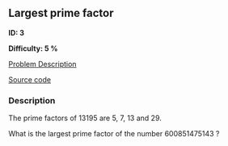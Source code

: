 ## Largest prime factor

**ID: 3**

**Difficulty: 5 %**

[Problem Description](https://projecteuler.net/problem=3)

[Source code](main.cpp)

### Description
<div class="problem_content" role="problem">
<p>The prime factors of 13195 are 5, 7, 13 and 29.</p>
<p>What is the largest prime factor of the number 600851475143 ?</p>
</div>